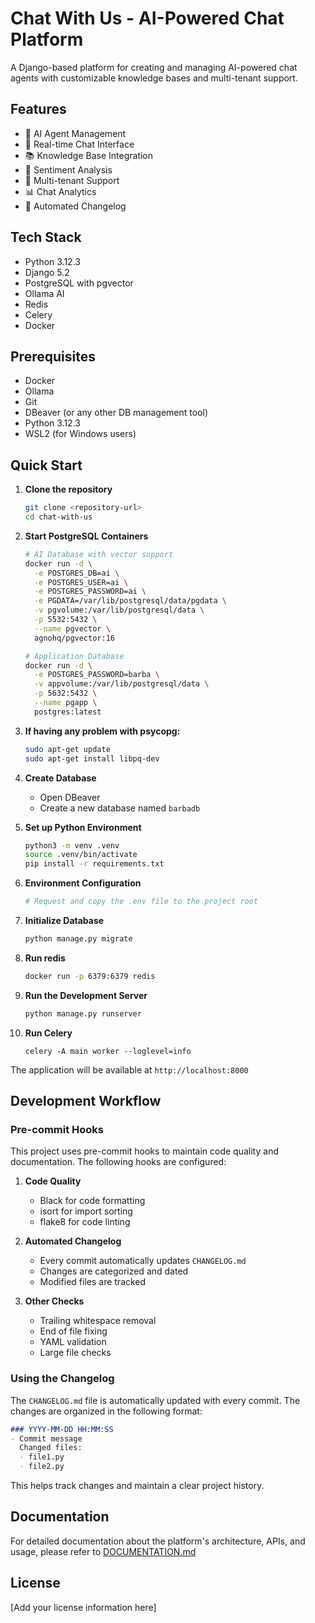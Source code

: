 # Chat With Us - AI-Powered Chat Platform

A Django-based platform for creating and managing AI-powered chat agents with customizable knowledge bases and multi-tenant support.

## Features

- 🤖 AI Agent Management
- 💬 Real-time Chat Interface
- 📚 Knowledge Base Integration
- 🎯 Sentiment Analysis
- 👥 Multi-tenant Support
- 📊 Chat Analytics
- 📝 Automated Changelog

## Tech Stack

- Python 3.12.3
- Django 5.2
- PostgreSQL with pgvector
- Ollama AI
- Redis
- Celery
- Docker

## Prerequisites

- Docker
- Ollama
- Git
- DBeaver (or any other DB management tool)
- Python 3.12.3
- WSL2 (for Windows users)

## Quick Start

1. **Clone the repository**
   ```bash
   git clone <repository-url>
   cd chat-with-us
   ```

2. **Start PostgreSQL Containers**
   ```bash
   # AI Database with vector support
   docker run -d \
     -e POSTGRES_DB=ai \
     -e POSTGRES_USER=ai \
     -e POSTGRES_PASSWORD=ai \
     -e PGDATA=/var/lib/postgresql/data/pgdata \
     -v pgvolume:/var/lib/postgresql/data \
     -p 5532:5432 \
     --name pgvector \
     agnohq/pgvector:16

   # Application Database
   docker run -d \
     -e POSTGRES_PASSWORD=barba \
     -v appvolume:/var/lib/postgresql/data \
     -p 5632:5432 \
     --name pgapp \
     postgres:latest
   ```
2. **If having any problem with psycopg:**
   ```bash
   sudo apt-get update
   sudo apt-get install libpq-dev
   ```

3. **Create Database**
   - Open DBeaver
   - Create a new database named `barbadb`

4. **Set up Python Environment**
   ```bash
   python3 -m venv .venv
   source .venv/bin/activate
   pip install -r requirements.txt
   ```

5. **Environment Configuration**
   ```bash
   # Request and copy the .env file to the project root
   ```

6. **Initialize Database**
   ```bash
   python manage.py migrate
   ```
7. **Run redis**
   ```bash
   docker run -p 6379:6379 redis
   ```

8. **Run the Development Server**
   ```bash
   python manage.py runserver
   ```

9. **Run Celery**
     ```
     celery -A main worker --loglevel=info
     ```
The application will be available at `http://localhost:8000`



## Development Workflow

### Pre-commit Hooks

This project uses pre-commit hooks to maintain code quality and documentation. The following hooks are configured:

1. **Code Quality**
   - Black for code formatting
   - isort for import sorting
   - flake8 for code linting

2. **Automated Changelog**
   - Every commit automatically updates `CHANGELOG.md`
   - Changes are categorized and dated
   - Modified files are tracked

3. **Other Checks**
   - Trailing whitespace removal
   - End of file fixing
   - YAML validation
   - Large file checks

### Using the Changelog

The `CHANGELOG.md` file is automatically updated with every commit. The changes are organized in the following format:

```markdown
### YYYY-MM-DD HH:MM:SS
- Commit message
  Changed files:
  - file1.py
  - file2.py
```

This helps track changes and maintain a clear project history.

## Documentation

For detailed documentation about the platform's architecture, APIs, and usage, please refer to [DOCUMENTATION.md](DOCUMENTATION.md)

## License

[Add your license information here]
